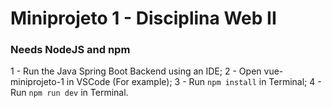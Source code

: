 # Miniprojeto 1 - Disciplina Web II

### Needs NodeJS and npm

1 - Run the Java Spring Boot Backend using an IDE;
2 - Open vue-miniprojeto-1 in VSCode (For example);
3 - Run `npm install` in Terminal;
4 - Run `npm run dev` in Terminal.
